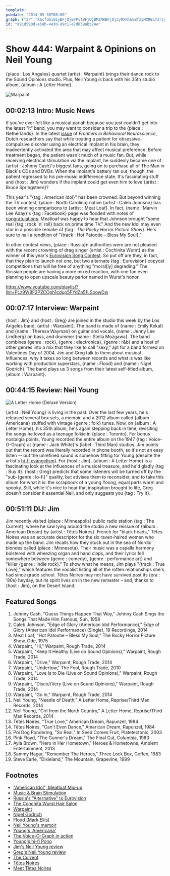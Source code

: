```yaml
---
template: 
pubdate: "2014-05-30T00:00"
graph: {"3P":"X6cfdmi0iyBFjOjEYPvfBFjOjBMZNKBFjOjzyMXRl6EBfzyMXRBLYJrzyMXR02kTTzyMXR4Z7ypTPN1X","C5":"BEScEWmINyWmINymZpSVWmINyxLTb8EqVOFWmINyBLNrzWmINyWmINyvnhd1","21R":"MqZHtk2OMvfAMEKk2OMvk2OMvzZIiANH6tQk2OMv5ao7dk2OMvhiQlxzZIiAMqZHtfAMEK5ao7dfAMEK5ao7dMqZHt5ao7dBELtC5ao7d8miPw8miPwBELtC97qipX6cfdBHm1Gdhnxe","2DB":"54skukO7lOONnSZkO7lOdSnlBtr1radSnlBtApCuX6cfdtApCutApCutr1raPi3t4tApCuMYt13tApCuBMIV1tApCu"}
id: "a91d590d-e59b-4430-99c1-e7d039abb24e"
---
```






# Show 444: Warpaint & Opinions on Neil Young

{place : Los Angeles} quartet {artist : Warpaint} brings their dance rock to the Sound Opinions studio. Plus, Neil Young is back with his 35th studio album, {album : A Letter Home}.

![Warpaint](https://static.soundopinions.org/images/2014/warpaint_web.jpg)



## 00:02:13 Intro: Music News

If you've ever felt like a musical pariah because you just couldn't get into the latest "it" band, you may want to consider a trip to the {place : Netherlands}. In the latest [issue](http://journal.frontiersin.org/Journal/10.3389/fnbeh.2014.00152/full) of *Frontiers in Behavioral Neuroscience*, Dutch researchers say that while treating a patient for obsessive-compulsive disorder using an electrical implant in his brain, they inadvertently activated the area that may affect musical preference. Before treatment began, the patient wasn't much of a music fan. But, while receiving electrical stimulation via the implant, he suddenly became one of {artist : Johnny Cash}'s biggest fans, going on to purchase all of The Man in Black's CDs and DVDs. When the implant's battery ran out, though, the patient regressed to his pre-music indifference state. It's fascinating stuff and {host : Jim} wonders if the implant could get even him to love {artist : Bruce Springsteen}?

This year's "{tag : American Idol}" has been crowned. But beyond winning the TV contest, {place : North Carolina} native {artist : Caleb Johnson} has been winning comparisons to {artist : Meat Loaf}. In fact, {name : Marvin Lee Aday}'s {tag : Facebook} page was flooded with notes of [congratulations](http://americanidolnet.com/meat-loaf-congratulates-american-idol-winner-caleb-johnson/). Meatloaf was happy to hear that Johnson brought "some real {tag : rock 'n' roll} back on prime time TV." And the new Idol may even star in a possible remake of {tag : *The Rocky Horror Picture Show*}. He's sure to nail a [rendition](https://www.youtube.com/watch?v=pMRl55U0eDw) of "{track : Hot Patootie – Bless My Soul}."

In other contest news, {place : Russia}n authorities were are not pleased with the recent crowning of drag singer {artist : Cochinita Wurst} as the winner of this year's [Eurovision Song Contest](show/438). So put off are they, in fact, that they plan to launch not one, but two alternate {tag : Eurovision} copycat competitions that will be free of anything "moral[ly] degrading." The Russian people are having a more mixed reaction, with one fan even planning to open upscale beauty parlor named in Wurst's honor.

https://www.youtube.com/playlist?list=PLz9W8F2PZCOph1cdup5FYdZa51LSoowDw



## 00:07:17 Interview: Warpaint

{host : Jim} and {host : Greg} are joined in the studio this week by the Los Angeles band, {artist : Warpaint}. The band is made of {name : Emily Kokal} and {name : Theresa Wayman} on guitar and vocals, {name : Jenny Lee Lindberg} on bass, and drummer {name : Stella Mozgawa}. The band combines {genre : rock}, {genre : electronica}, {genre : r&b} and a host of other genres into a mix that they like to call "sexy," apt for a band formed on Valentines Day of 2004. Jim and Greg talk to them about musical influences, why it takes so long between records and what is was like working with production superstars, {name : Flood} and {name : Nigel Godrich}. The band plays us 3 songs from their latest self-titled album, {album : Warpaint}.



## 00:44:15 Review: Neil Young

![A Letter Home (Deluxe Version)](https://static.soundopinions.org/assets/444/21R0.jpg)

{artist : Neil Young} is living in the past. Over the last few years, he's released several box sets, a memoir, and a 2012 album called {album : Americana} stuffed with vintage {genre : folk} tunes. Now, on {album : A Letter Home}, his 35th album, he's again stepping back in time, revisiting the songs he loved as a teenage folkie in {place : Toronto}. For bonus nostalgia points, Young recorded the entire album on the 1947 {tag : Voice-O-Graph} at {name : Jack White}'s {label : Third Man} studios. Jim points out that the record was literally recorded in phone booth, so it's not an easy listen -- but the unrefined sound is somehow fitting for Young (despite the artist's [hi-fi evangelism](http://mashable.com/2014/04/12/neil-young-pono-kickstarter/)). For {host : Jim}, {album : A Letter Home} is a fascinating look at the influences of a musical treasure, and he'd gladly {tag : Buy It}. {host : Greg} predicts that some listeners will be turned off by the "sub-{genre : lo-fi}" quality, but advises them to reconsider, and to take this album for what it is: the scrapbook of a young Young, equal parts warm and spooky. Still, while it's nice to hear that inspiration brought to life, Greg doesn't consider it essential Neil, and only suggests you {tag : Try It}.



## 00:51:11 DIJ: Jim

Jim recently visited {place : Minneapolis} public radio station {tag : The Current}, where he saw lying around the studio a new reissue of {album : American Dream} by {artist : Têtes Noires}. French for "black heads," Têtes Noires was an accurate descriptor for the six raven-haired women who made up the band. Jim recalls how they stuck out in the sea of Nordic blondes called {place : Minnesota}. Their music was a capella harmony bolstered with wheezing organ and hand claps, and their lyrics fell somewhere between {genre : comedy}, {genre : performance art} and "killer {genre : indie rock}." To show what he means, Jim plays "{track : True Love}," which features the vocalist listing all of the rotten relationships she's had since grade school. Têtes Noires may not have survived past its {era : '80s} heyday, but its spirit lives on in the new remaster – and, thanks to {host : Jim}, on the Desert Island.



## Featured Songs

1. Johnny Cash, "Guess Things Happen That Way," Johnny Cash Sings the Songs That Made Him Famous, Sun, 1958
2. Caleb Johnson, "Edge of Glory (American Idol Performance)," Edge of Glory (American Idol Performance) (Single), 19 Recordings, 2014
3. Meat Loaf, "Hot Patootie – Bless My Soul," The Rocky Horror Picture Show, Ode, 1975
4. Warpaint, "Hi," Warpaint, Rough Trade, 2014
5. Warpaint, "Keep It Healthy (Live on Sound Opinions)," Warpaint, Rough Trade, 2014
6. Warpaint, "Drive," Warpaint, Rough Trade, 2014
7. Warpaint, "Undertow," The Fool, Rough Trade, 2010
8. Warpaint, "Love Is to Die (Live on Sound Opinions)," Warpaint, Rough Trade, 2014
9. Warpaint, "Disco//Very (Live on Sound Opinions)," Warpaint, Rough Trade, 2014
10. Warpaint, "Go In," Warpaint, Rough Trade, 2014
11. Neil Young, "Needle of Death," A Letter Home, Reprise/Third Man Records, 2014
12. Neil Young, "Girl from the North Country," A Letter Home, Reprise/Third Man Records, 2014
13. Têtes Noires, "True Love," American Dream, Rapunzel, 1984
14. Têtes Noires, "Can't Even Dance," American Dream, Rapunzel, 1984
15. Poi Dog Pondering, "So Real," In Seed Comes Fruit, Platetectonic, 2003
16. Pink Floyd, "The Gunner's Dream," The Final Cut, Columbia, 1983
17. Ayla Brown, "Hero in Her Hometown," Heroes & Hometowns, Ambient Entertainment, 2013
18. Sammy Hagar, "Remember The Heroes," Three Lock Box, Geffen, 1983
19. Steve Earle, "Dixieland," The Mountain, Grapevine, 1999



## Footnotes

- ["American Idol", Meatloaf Mix-up](http://www.billboard.com/articles/columns/pop-shop/6099235/fans-mistake-meat-loaf-for-american-idol-winner-congratulate-on)
- [Music & Brain Stimulation](http://www.theguardian.com/music/2014/may/27/johnny-cash-deep-brain-stimulation-urge-listen)
- [Russia's "Alternative" to Eurovision](http://www.billboard.com/biz/articles/news/global/6099320/russia-launches-song-contests-as-alternative-to-eurovision)
- [The Conchita Wurst Hair Salon](http://www.themoscowtimes.com/news/article/russian-entrepreneur-to-open-conchita-wurst-hair-salon-in-moscow/500987.html)
- [Warpaint](http://warpaintwarpaint.com/)
- [Nigel Godrich](http://www.nigelgodrich.com/bio.htm)
- [Flood (Mark Ellis)](http://www.140db.co.uk/writerproducers/flood/)
- [Neil Young's memoir](http://www.nytimes.com/2012/10/29/books/neil-youngs-memoir-waging-heavy-peace.html?_r=0)
- [Young's 'Americana'](http://www.metacritic.com/music/americana/neil-young-crazy-horse)
- [The Voice-O-Graph in action](http://www.spin.com/articles/neil-young-jack-white-instant-vinyl-crazy-fallon-video/)
- [Young's hi-fi Pono](http://www.ponomusic.com/)
- [Jim's Neil Young review](http://www.wbez.org/blogs/jim-derogatis/2014-05/neil-young-phones-home-110212)
- [Greg's Neil Young review](http://articles.chicagotribune.com/2014-05-23/entertainment/ct-neil-young-letter-from-home-review-20140523_1_neil-young-young-sings-bert-jansch)
- [The Current](http://www.thecurrent.org/)
- [Têtes Noires](http://tetesnoires.com/)
- [Meet Têtes Noires](http://bitchmagazine.org/post/meet-t%C3%AAtes-noires-the-super-catchy-all-girl-feminist-rock-group-from-the-eighties)